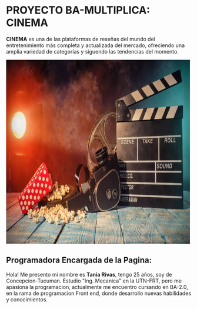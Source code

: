# PROYECTO BA-MULTIPLICA: CINEMA
<strong>CINEMA</strong>  es una de las plataformas de reseñas del mundo del entretenimiento más completa y actualizada del mercado, ofreciendo una amplia variedad de categorías y siguendo las tendencias del momento. 

<img  width="500px" height="500px"  src="/imagenes/sesionCine.jpeg"  alt="Logo cine"></img>

<h2>Programadora Encargada de la Pagina:</h2>

Hola! Me presento mi nombre es <strong>Tania Rivas</strong>, tengo 25 años, soy de Concepcion-Tucuman. Estudio "Ing. Mecanica" en la UTN-FRT, pero me apasiona la programacion, actualmente me encuentro cursando en BA-2.0, en la rama de programacion Front end, donde desarrollo nuevas habilidades y conocimientos.
